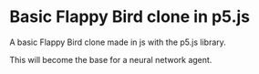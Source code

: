 # Basic Flappy Bird clone in p5.js
A basic Flappy Bird clone made in js with the p5.js library.

This will become the base for a neural network agent.